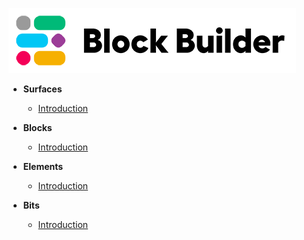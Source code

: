 ![logo](resources/images/main/logo-horizontal-small.png)

* **Surfaces**
  * [Introduction](surfaces/introduction.md)

* **Blocks**
  * [Introduction](blocks/introduction.md)

* **Elements**
  * [Introduction](elements/introduction.md)
  
* **Bits**
  * [Introduction](bits/introduction.md)